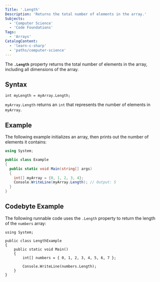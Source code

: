 ```yaml
---
Title: '.Length'
Description: 'Returns the total number of elements in the array.'
Subjects:
  - 'Computer Science'
  - 'Code Foundations'
Tags:
  - 'Arrays'
CatalogContent:
  - 'learn-c-sharp'
  - 'paths/computer-science'
---
```


The **`.Length`** property returns the total number of elements in the array, including all dimensions of the array.

## Syntax

```pseudo
int myLength = myArray.Length;
```

`myArray.Length` returns an `int` that represents the number of elements in `myArray`.

## Example

The following example initializes an array, then prints out the number of elements it contains:

```cs
using System;

public class Example
{
  public static void Main(string[] args)
  {
    int[] myArray = {0, 1, 2, 3, 4};
    Console.WriteLine(myArray.Length); // Output: 5
  }
}
```

## Codebyte Example

The following runnable code uses the `.Length` property to return the length of the `numbers` array:

```codebyte/csharp
using System;

public class LengthExample
{
    public static void Main()
    {
        int[] numbers = { 0, 1, 2, 3, 4, 5, 6, 7 };

        Console.WriteLine(numbers.Length);
    }
}
```
